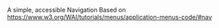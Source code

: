 A simple, accessible Navigation
Based on https://www.w3.org/WAI/tutorials/menus/application-menus-code/#nav